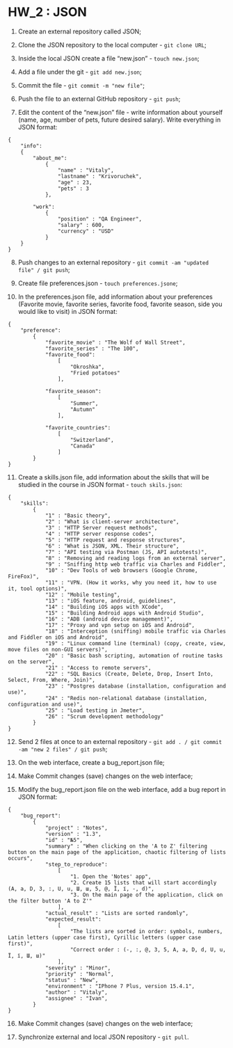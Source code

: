 # HW_2 : JSON

1. Create an external repository called JSON;

2. Clone the JSON repository to the local computer - `git clone URL`;
 
3. Inside the local JSON create a file “new.json” - `touch new.json`;
 
4. Add a file under the git - `git add new.json`; 
 
5. Commit the file - `git commit -m "new file"`;
 
6. Push the file to an external GitHub repository - `git push`;
 
7. Edit the content of the “new.json” file - write information about yourself (name, age, number of pets, 
    future desired salary). Write everything in JSON format:

```
{
	"info":
	{
		"about_me":
			{
				"name" : "Vitaly",
				"lastname" : "Krivoruchek",
				"age" : 23,
				"pets" : 3
			},

		"work":
			{
				"position" : "QA Engineer",
				"salary" : 600,
				"currency" : "USD"
			}
	}
}	
```

8. Push changes to an external repository - `git commit -am "updated file" / git push`;
 
9. Create file preferences.json - `touch preferences.jsone`;
 
10. In the preferences.json file, add information about your preferences (Favorite movie, favorite series, 
    favorite food, favorite season, side you would like to visit) in JSON format:

```
{
    "preference":
        {
            "favorite_movie" : "The Wolf of Wall Street",
            "favorite_series" : "The 100",
            "favorite_food":
                [
                    "Okroshka",
                    "Fried potatoes"
                ],

            "favorite_season":
                [
                    "Summer",
                    "Autumn"
                ],

            "favorite_countries":
                [
                    "Switzerland",
                    "Canada"
                ]
        }
}
```
 
11. Create a skills.json file, add information about the skills that will be studied in the course in JSON format - `touch skils.json`:

```
{
    "skills":
        {
            "1" : "Basic theory",
            "2" : "What is client-server architecture",
            "3" : "HTTP Server request methods",
            "4" : "HTTP server response codes",
            "5" : "HTTP request and response structures",
            "6" : "What is JSON, XML. Their structure",
            "7" : "API testing via Postman (JS, API autotests)",
            "8" : "Removing and reading logs from an external server",
            "9" : "Sniffing http web traffic via Charles and Fiddler",
            "10" : "Dev Tools of web browsers (Google Chrome, FireFox)",
            "11" : "VPN. (How it works, why you need it, how to use it, tool options)",
            "12" : "Mobile testing",
            "13" : "iOS feature, android, guidelines",
            "14" : "Building iOS apps with XCode",
            "15" : "Building Android apps with Android Studio",
            "16" : "ADB (android device management)",
            "17" : "Proxy and vpn setup on iOS and Android",
            "18" : "Interception (sniffing) mobile traffic via Charles and Fiddler on iOS and Android",
            "19" : "Linux command line (terminal) (copy, create, view, move files on non-GUI servers)",
            "20" : "Basic bash scripting, automation of routine tasks on the server",
            "21" : "Access to remote servers",
            "22" : "SQL Basics (Create, Delete, Drop, Insert Into, Select, From, Where, Join)",
            "23" : "Postgres database (installation, configuration and use)",
            "24" : "Redis non-relational database (installation, configuration and use)",
            "25" : "Load testing in Jmeter",
            "26" : "Scrum development methodology"
        }
}
```

12. Send 2 files at once to an external repository - `git add . / git commit -am "new 2 files" / git push`;
 
13. On the web interface, create a bug_report.json file;
 
14. Make Commit changes (save) changes on the web interface;
 
15. Modify the bug_report.json file on the web interface, add a bug report in JSON format:

```
{
	"bug_report":
		{
			"project" : "Notes",
			"version" : "1.3",
			"id" : "№5",
			"summary" : "When clicking on the 'A to Z' filtering button on the main page of the application, chaotic filtering of lists occurs",
			"step_to_reproduce":
				[
					"1. Open the 'Notes' app",
					"2. Create 15 lists that will start accordingly (A, a, D, 3, :, U, u, Ш, ш, 5, @, Ї, ї, -, d)",
					"3. On the main page of the application, click on the filter button 'A to Z'"
				],
			"actual_result" : "Lists are sorted randomly",
			"expected_result": 
				[
					"The lists are sorted in order: symbols, numbers, Latin letters (upper case first), Cyrillic letters (upper case first)",
					"Correct order : (-, :, @, 3, 5, А, а, D, d, U, u, Ї, ї, Ш, ш)"
				],
			"severity" : "Minor",
			"priority" : "Normal",
			"status" : "New",
			"environment" : "IPhone 7 Plus, version 15.4.1",
			"author" : "Vitaly",
			"assignee" : "Ivan",
		}
}
```
 
16. Make Commit changes (save) changes on the web interface;
 
17. Synchronize external and local JSON repository - `git pull`.

